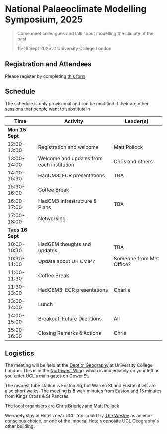 # National Palaeoclimate Modelling Symposium, 2025

> Come meet colleagues and talk about modelling the climate of the past
>
> 15-16 Sept 2025 at University College London

## Registration and Attendees
Please register by completing [this form](https://forms.office.com/e/gyuiY6uBk2).

## Schedule
The schedule is only provisional and can be modified if their are other sessions that people want to substitute in

| Time         | Activity                        | Leader(s)                |
|--------------|---------------------------------|--------------------------|
| **Mon 15 Sept**    |                                 |                          |
| 12:00-13:00  | Registration and welcome        | Matt Pollock             |
| 13:00-14:00  | Welcome and updates from each institution | Chris and others |
| 14:00-15:30  | HadCM3: ECR presentations       | TBA             |
| 15:30-16:00  | Coffee Break                    |                          |
| 16:00-17:00  | HadCM3 infrastructure & Plans   | TBA                      |
| 17:00-18:00  | Networking               |                          |
| **Tues 16 Sept**    |                                 |                          |
| 10:00-10:30  | HadGEM thoughts and updates      | TBA    |
| 10:30-11:00  | Update about UK CMIP7            | Someone from Met Office?    |
| 11:00-11:30  | Coffee Break                     |     |
| 11:30-13:00  | HadGEM3: ECR presentations    | Charlie             |
| 13:00-14:00  | Lunch                           |                          |
| 14:00-15:00  | Breakout: Future Directions     | All                      |
| 15:00-16:00  | Closing Remarks & Actions       | Chris  |


## Logistics

The meeting will be held at the [Dept of Geography](https://www.ucl.ac.uk/geography) at University College London. This is in the [Northwest Wing](https://maps.ucl.ac.uk/north-west-wing-building), which is immediately on your left as you enter UCL's main gates on Gower St. 

The nearest tube station is Euston Sq, but Warren St and Euston itself are also short walks. The meeting is 8 walk minutes from Euston and 15 minutes from Kings Cross & St Pancras. 

The local organisers are [Chris Brierley](mailto:c.brierley@ucl.ac.uk) and [Matt Pollock](mailto:matthew.pollock.23@ucl.ac.uk)

We rarely stay in Hotels near UCL. You could try [The Wesley](https://www.thewesley.co.uk/) as an eco-conscious choice, or one of the [Imperial Hotels](https://www.imperialhotels.co.uk/) opposite UCL Geography's other building. 


